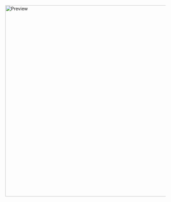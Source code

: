 <img src="[https://example.com/your-image.png](https://github.com/MaheshManoharan/ECommerce-Android-App/blob/main/homepage.png)" alt="Preview" width="600"/>
